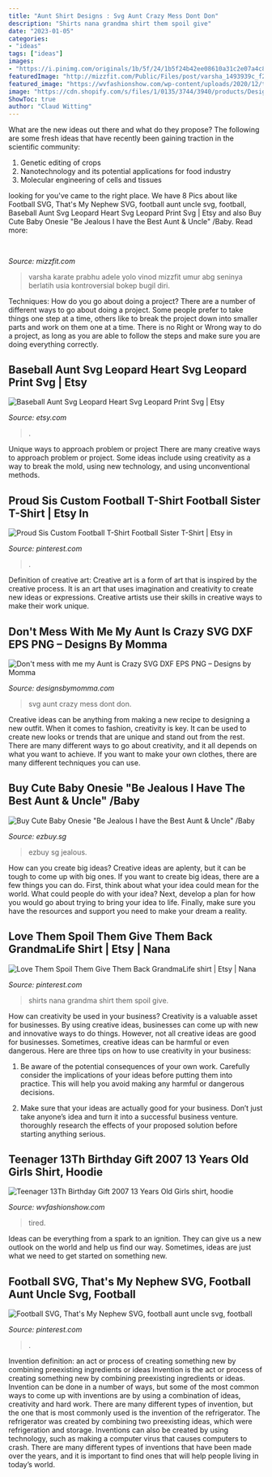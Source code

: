 ```yaml
---
title: "Aunt Shirt Designs : Svg Aunt Crazy Mess Dont Don"
description: "Shirts nana grandma shirt them spoil give"
date: "2023-01-05"
categories:
- "ideas"
tags: ["ideas"]
images:
- "https://i.pinimg.com/originals/1b/5f/24/1b5f24b42ee08610a31c2e07a4c8e89c.jpg"
featuredImage: "http://mizzfit.com/Public/Files/post/varsha_1493939c_f29c88d0fb.jpg"
featured_image: "https://wvfashionshow.com/wp-content/uploads/2020/12/teenager-13th-birthday-gift-2007-13-years-old-girls-shirt1.jpg"
image: "https://cdn.shopify.com/s/files/1/0135/3744/3940/products/Designs_by_Momma_NEW_2019_SVG_dont_mess_with_me_aunt_1200x1200.jpg?v=1576533576"
ShowToc: true
author: "Claud Witting"
---
```



What are the new ideas out there and what do they propose?
The following are some fresh ideas that have recently been gaining traction in the scientific community: 
1. Genetic editing of crops
2. Nanotechnology and its potential applications for food industry
3. Molecular engineering of cells and tissues 

	

		
looking for  you've came to the right place. We have 8 Pics about  like Football SVG, That&#039;s My Nephew SVG, football aunt uncle svg, football, Baseball Aunt Svg Leopard Heart Svg Leopard Print Svg | Etsy and also Buy Cute Baby Onesie &quot;Be Jealous I have the Best Aunt &amp; Uncle&quot; /Baby. Read more:
		
    
## 

<img loading=lazy src="http://mizzfit.com/Public/Files/post/varsha_1493939c_f29c88d0fb.jpg" onerror="this.onerror=null;this.src='https://tse3.mm.bing.net/th?id=OIP.pMVrbBgEOcXpiP-h88q4SwAAAA&amp;pid=15.1';" alt="">

_Source: mizzfit.com_

>varsha karate prabhu adele yolo vinod mizzfit umur abg seninya berlatih usia kontroversial bokep bugil diri. 

	

Techniques: How do you go about doing a project?
There are a number of different ways to go about doing a project. Some people prefer to take things one step at a time, others like to break the project down into smaller parts and work on them one at a time. There is no Right or Wrong way to do a project, as long as you are able to follow the steps and make sure you are doing everything correctly.

    
## Baseball Aunt Svg Leopard Heart Svg Leopard Print Svg | Etsy

<img loading=lazy src="https://i.etsystatic.com/18155921/r/il/b14934/2929556860/il_1140xN.2929556860_r88e.jpg" onerror="this.onerror=null;this.src='https://tse4.mm.bing.net/th?id=OIP.Q6Pe2z8p5ZrY5REjJXo8kAHaFj&amp;pid=15.1';" alt="Baseball Aunt Svg Leopard Heart Svg Leopard Print Svg | Etsy">

_Source: etsy.com_

>. 

	

Unique ways to approach problem or project
There are many creative ways to approach problem or project. Some ideas include using creativity as a way to break the mold, using new technology, and using unconventional methods.

    
## Proud Sis Custom Football T-Shirt Football Sister T-Shirt | Etsy In

<img loading=lazy src="https://i.pinimg.com/originals/1b/5f/24/1b5f24b42ee08610a31c2e07a4c8e89c.jpg" onerror="this.onerror=null;this.src='https://tse3.mm.bing.net/th?id=OIP.MOFXIP6Z5dvviX9crtSAhAHaHO&amp;pid=15.1';" alt="Proud Sis Custom Football T-Shirt Football Sister T-Shirt | Etsy in">

_Source: pinterest.com_

>. 

	

Definition of creative art:
Creative art is a form of art that is inspired by the creative process. It is an art that uses imagination and creativity to create new ideas or expressions. Creative artists use their skills in creative ways to make their work unique.

    
## Don&#039;t Mess With Me My Aunt Is Crazy SVG DXF EPS PNG – Designs By Momma

<img loading=lazy src="https://cdn.shopify.com/s/files/1/0135/3744/3940/products/Designs_by_Momma_NEW_2019_SVG_dont_mess_with_me_aunt_1200x1200.jpg?v=1576533576" onerror="this.onerror=null;this.src='https://tse1.mm.bing.net/th?id=OIP.6LN5TzmWX2qto-c8qgEFhwHaE8&amp;pid=15.1';" alt="Don&#039;t mess with me my Aunt is Crazy SVG DXF EPS PNG – Designs by Momma">

_Source: designsbymomma.com_

>svg aunt crazy mess dont don. 

	

Creative ideas can be anything from making a new recipe to designing a new outfit. When it comes to fashion, creativity is key. It can be used to create new looks or trends that are unique and stand out from the rest. There are many different ways to go about creativity, and it all depends on what you want to achieve. If you want to make your own clothes, there are many different techniques you can use.

    
## Buy Cute Baby Onesie &quot;Be Jealous I Have The Best Aunt &amp; Uncle&quot; /Baby

<img loading=lazy src="https://i.ezbuy.sg/Fh_2x9SUwL2n3JGCcWdkUxxx5yB0" onerror="this.onerror=null;this.src='https://tse1.mm.bing.net/th?id=OIP.wjnQK-z5Zl8ePMlsfiNCnwHaHa&amp;pid=15.1';" alt="Buy Cute Baby Onesie &quot;Be Jealous I have the Best Aunt &amp; Uncle&quot; /Baby">

_Source: ezbuy.sg_

>ezbuy sg jealous. 

	

How can you create big ideas?
Creative ideas are aplenty, but it can be tough to come up with big ones. If you want to create big ideas, there are a few things you can do. First, think about what your idea could mean for the world. What could people do with your idea? Next, develop a plan for how you would go about trying to bring your idea to life. Finally, make sure you have the resources and support you need to make your dream a reality.

    
## Love Them Spoil Them Give Them Back GrandmaLife Shirt | Etsy | Nana

<img loading=lazy src="https://i.pinimg.com/736x/c6/b4/b1/c6b4b1b963a78ae4a8a78d5c1293d1b6.jpg" onerror="this.onerror=null;this.src='https://tse1.mm.bing.net/th?id=OIP.WA3hzkeg5HqpZoIOIRrz_AHaF6&amp;pid=15.1';" alt="Love Them Spoil Them Give Them Back GrandmaLife shirt | Etsy | Nana">

_Source: pinterest.com_

>shirts nana grandma shirt them spoil give. 

	

How can creativity be used in your business?
Creativity is a valuable asset for businesses. By using creative ideas, businesses can come up with new and innovative ways to do things. However, not all creative ideas are good for businesses. Sometimes, creative ideas can be harmful or even dangerous. Here are three tips on how to use creativity in your business: 
1) Be aware of the potential consequences of your own work. Carefully consider the implications of your ideas before putting them into practice. This will help you avoid making any harmful or dangerous decisions. 

2) Make sure that your ideas are actually good for your business. Don’t just take anyone’s idea and turn it into a successful business venture. thoroughly research the effects of your proposed solution before starting anything serious.

    
## Teenager 13Th Birthday Gift 2007 13 Years Old Girls Shirt, Hoodie

<img loading=lazy src="https://wvfashionshow.com/wp-content/uploads/2020/12/teenager-13th-birthday-gift-2007-13-years-old-girls-shirt1.jpg" onerror="this.onerror=null;this.src='https://tse4.mm.bing.net/th?id=OIP.rau61Yjsd1V9jWLK28c8KQHaHa&amp;pid=15.1';" alt="Teenager 13Th Birthday Gift 2007 13 Years Old Girls shirt, hoodie">

_Source: wvfashionshow.com_

>tired. 

	

Ideas can be everything from a spark to an ignition. They can give us a new outlook on the world and help us find our way. Sometimes, ideas are just what we need to get started on something new.

    
## Football SVG, That&#039;s My Nephew SVG, Football Aunt Uncle Svg, Football

<img loading=lazy src="https://i.pinimg.com/736x/90/46/e7/9046e798f3add5cee80e1c4119c666e6.jpg" onerror="this.onerror=null;this.src='https://tse2.mm.bing.net/th?id=OIP.zyMDhvmrRYnitcXRGyomZQHaGK&amp;pid=15.1';" alt="Football SVG, That&#039;s My Nephew SVG, football aunt uncle svg, football">

_Source: pinterest.com_

>. 

	

Invention definition: an act or process of creating something new by combining preexisting ingredients or ideas
Invention is the act or process of creating something new by combining preexisting ingredients or ideas. Invention can be done in a number of ways, but some of the most common ways to come up with inventions are by using a combination of ideas, creativity and hard work. There are many different types of invention, but the one that is most commonly used is the invention of the refrigerator. The refrigerator was created by combining two preexisting ideas, which were refrigeration and storage. Inventions can also be created by using technology, such as making a computer virus that causes computers to crash. There are many different types of inventions that have been made over the years, and it is important to find ones that will help people living in today’s world.

